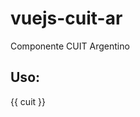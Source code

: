 # vuejs-cuit-ar
Componente CUIT Argentino

## Uso:
<cuit-input v-model="cuit" class="form-control"></cuit-input>
{{ cuit }}
